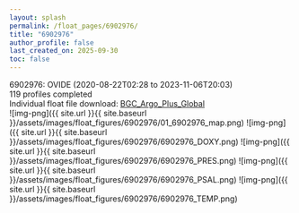 ```yaml
---
layout: splash
permalink: /float_pages/6902976/
title: "6902976"
author_profile: false
last_created_on: 2025-09-30
toc: false
---
```

 
6902976: OVIDE (2020-08-22T02:28 to 2023-11-06T20:03)\
119 profiles completed\
Individual float file download: [BGC_Argo_Plus_Global](https://ftp.soest.hawaii.edu/bgc_argo_plus/Individual_Floats/outliers_removed/6902976_Sprof_processed.nc)\
![img-png]({{ site.url }}{{ site.baseurl }}/assets/images/float_figures/6902976/01_6902976_map.png)
![img-png]({{ site.url }}{{ site.baseurl }}/assets/images/float_figures/6902976/6902976_DOXY.png)
![img-png]({{ site.url }}{{ site.baseurl }}/assets/images/float_figures/6902976/6902976_PRES.png)
![img-png]({{ site.url }}{{ site.baseurl }}/assets/images/float_figures/6902976/6902976_PSAL.png)
![img-png]({{ site.url }}{{ site.baseurl }}/assets/images/float_figures/6902976/6902976_TEMP.png)
